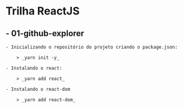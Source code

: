 # Trilha ReactJS

## - 01-github-explorer

    - Inicializando o repositório do projeto criando o package.json:

        > _yarn init -y_

    - Instalando o react:

        > _yarn add react_

    - Instalando o react-dom

        > _yarn add react-dom_
